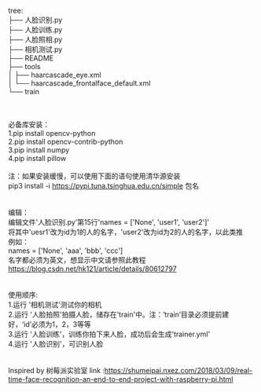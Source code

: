 tree:<br>
├── 人脸识别.py<br>
├── 人脸训练.py<br>
├── 人脸照相.py<br>
├── 相机测试.py<br>
├── README<br>
├── tools<br>
│   ├── haarcascade_eye.xml<br>
│   └── haarcascade_frontalface_default.xml<br>
└── train<br>
<br>
<br>

必备库安装：<br>
1.pip install opencv-python<br>
2.pip install opencv-contrib-python<br>
3.pip install numpy<br>
4.pip install pillow<br><br>
注：如果安装缓慢，可以使用下面的语句使用清华源安装<br>
pip3 install -i https://pypi.tuna.tsinghua.edu.cn/simple 包名<br>
<br>
<br>
编辑：<br>
编辑文件'人脸识别.py'第15行'names = ['None', 'user1', 'user2']'<br>
将其中'uesr1'改为id为1的人的名字，'user2'改为id为2的人的名字，以此类推<br>
例如：<br>
names = ['None', 'aaa', 'bbb', 'ccc']<br>
名字都必须为英文，想显示中文请参照此教程<br>
https://blog.csdn.net/hk121/article/details/80612797<br>
<br><br>
使用顺序:<br>
1.运行 '相机测试'测试你的相机<br>
2.运行 '人脸拍照'拍摄人脸，储存在'train'中。注：‘train’目录必须提前建好，‘id’必须为1，2，3等等<br>
3.运行 '人脸训练'，训练你拍下来人脸，成功后会生成'trainer.yml'<br>
4.运行 '人脸识别'，可识别人脸<br>
<br>
<br>
Inspired by 树莓派实验室 link :https://shumeipai.nxez.com/2018/03/09/real-time-face-recognition-an-end-to-end-project-with-raspberry-pi.html
